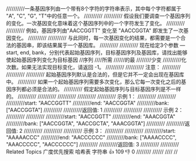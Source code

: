 //////////一条基因序列由一个带有8个字符的字符串表示，其中每个字符都属于 "A", "C", "G", "T"中的任意一个。 
//////////
////////// 假设我们要调查一个基因序列的变化。一次基因变化意味着这个基因序列中的一个字符发生了变化。 
//////////
////////// 例如，基因序列由"AACCGGTT" 变化至 "AACCGGTA" 即发生了一次基因变化。 
//////////
////////// 与此同时，每一次基因变化的结果，都需要是一个合法的基因串，即该结果属于一个基因库。 
//////////
////////// 现在给定3个参数 — start, end, bank，分别代表起始基因序列，目标基因序列及基因库，请找出能够使起始基因序列变化为目标基因
//序列
////所需
//////的最
////////少变
//////////化次数。如果无法实现目标变化，请返回 -1。 
//////////
////////// 注意： 
//////////
////////// 
////////// 起始基因序列默认是合法的，但是它并不一定会出现在基因库中。 
////////// 如果一个起始基因序列需要多次变化，那么它每一次变化之后的基因序列都必须是合法的。 
////////// 假定起始基因序列与目标基因序列是不一样的。 
////////// 
//////////
////////// 
//////////
////////// 示例 1： 
//////////
////////// 
//////////start: "AACCGGTT"
//////////end: "AACCGGTA"
//////////bank: ["AACCGGTA"]
//////////
//////////返回值: 1
////////// 
//////////
////////// 示例 2： 
//////////
////////// 
//////////start: "AACCGGTT"
//////////end: "AAACGGTA"
//////////bank: ["AACCGGTA", "AACCGCTA", "AAACGGTA"]
//////////
//////////返回值: 2
////////// 
//////////
////////// 示例 3： 
//////////
////////// 
//////////start: "AAAAACCC"
//////////end: "AACCCCCC"
//////////bank: ["AAAACCCC", "AAACCCCC", "AACCCCCC"]
//////////
//////////返回值: 3
////////// 
////////// Related Topics 广度优先搜索 哈希表 字符串 👍 109 👎 0
////////
//////
////
//
